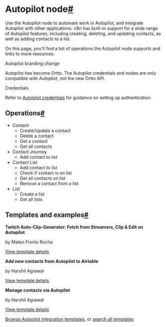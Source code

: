 [](https://github.com/n8n-io/n8n-docs/edit/main/docs/integrations/builtin/app-nodes/n8n-nodes-base.autopilot.md "Edit this page")

# Autopilot node[#](#autopilot-node "Permanent link")

Use the Autopilot node to automate work in Autopilot, and integrate Autopilot with other applications. n8n has built-in support for a wide range of Autopilot features, including creating, deleting, and updating contacts, as well as adding contacts to a list.

On this page, you'll find a list of operations the Autopilot node supports and links to more resources.

Autopilot branding change

Autopilot has become Ortto. The Autopilot credentials and nodes are only compatible with Autopilot, not the new Ortto API.

Credentials

Refer to [Autopilot credentials](../../credentials/autopilot/) for guidance on setting up authentication.

## Operations[#](#operations "Permanent link")

*   Contact
    *   Create/Update a contact
    *   Delete a contact
    *   Get a contact
    *   Get all contacts
*   Contact Journey
    *   Add contact to list
*   Contact List
    *   Add contact to list
    *   Check if contact is on list
    *   Get all contacts on list
    *   Remove a contact from a list
*   List
    *   Create a list
    *   Get all lists

## Templates and examples[#](#templates-and-examples "Permanent link")

**Twitch Auto-Clip-Generator: Fetch from Streamers, Clip & Edit on Autopilot**

by Mateo Fiorito Rocha

[View template details](https://n8n.io/workflows/3521-twitch-auto-clip-generator-fetch-from-streamers-clip-and-edit-on-autopilot/)

**Add new contacts from Autopilot to Airtable**

by Harshil Agrawal

[View template details](https://n8n.io/workflows/991-add-new-contacts-from-autopilot-to-airtable/)

**Manage contacts via Autopilot**

by Harshil Agrawal

[View template details](https://n8n.io/workflows/990-manage-contacts-via-autopilot/)

[Browse Autopilot integration templates](https://n8n.io/integrations/autopilot/), or [search all templates](https://n8n.io/workflows/)